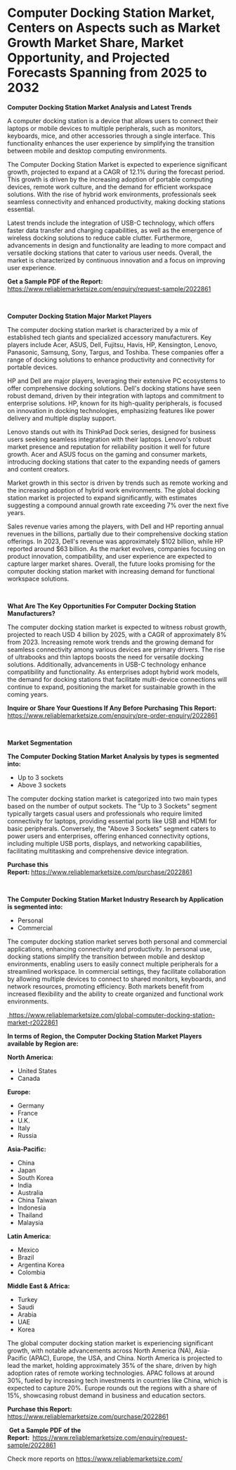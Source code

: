 <p><h1>Computer Docking Station Market, Centers on Aspects such as Market Growth Market Share, Market Opportunity, and Projected Forecasts Spanning from 2025 to 2032</h1></p><p><strong>Computer Docking Station Market Analysis and Latest Trends</strong></p>
<p><p>A computer docking station is a device that allows users to connect their laptops or mobile devices to multiple peripherals, such as monitors, keyboards, mice, and other accessories through a single interface. This functionality enhances the user experience by simplifying the transition between mobile and desktop computing environments.</p><p>The Computer Docking Station Market is expected to experience significant growth, projected to expand at a CAGR of 12.1% during the forecast period. This growth is driven by the increasing adoption of portable computing devices, remote work culture, and the demand for efficient workspace solutions. With the rise of hybrid work environments, professionals seek seamless connectivity and enhanced productivity, making docking stations essential.</p><p>Latest trends include the integration of USB-C technology, which offers faster data transfer and charging capabilities, as well as the emergence of wireless docking solutions to reduce cable clutter. Furthermore, advancements in design and functionality are leading to more compact and versatile docking stations that cater to various user needs. Overall, the market is characterized by continuous innovation and a focus on improving user experience.</p></p>
<p><strong>Get a Sample PDF of the Report:&nbsp;</strong> <a href="https://www.reliablemarketsize.com/enquiry/request-sample/2022861?utm_campaign=3504&utm_medium=2&utm_source=Github&utm_content=ia&utm_term=29032025&utm_id=computer-docking-station">https://www.reliablemarketsize.com/enquiry/request-sample/2022861</a></p>
<p>&nbsp;</p>
<p><strong>Computer Docking Station Major Market Players</strong></p>
<p><p>The computer docking station market is characterized by a mix of established tech giants and specialized accessory manufacturers. Key players include Acer, ASUS, Dell, Fujitsu, Havis, HP, Kensington, Lenovo, Panasonic, Samsung, Sony, Targus, and Toshiba. These companies offer a range of docking solutions to enhance productivity and connectivity for portable devices.</p><p>HP and Dell are major players, leveraging their extensive PC ecosystems to offer comprehensive docking solutions. Dell's docking stations have seen robust demand, driven by their integration with laptops and commitment to enterprise solutions. HP, known for its high-quality peripherals, is focused on innovation in docking technologies, emphasizing features like power delivery and multiple display support.</p><p>Lenovo stands out with its ThinkPad Dock series, designed for business users seeking seamless integration with their laptops. Lenovo's robust market presence and reputation for reliability position it well for future growth. Acer and ASUS focus on the gaming and consumer markets, introducing docking stations that cater to the expanding needs of gamers and content creators.</p><p>Market growth in this sector is driven by trends such as remote working and the increasing adoption of hybrid work environments. The global docking station market is projected to expand significantly, with estimates suggesting a compound annual growth rate exceeding 7% over the next five years.</p><p>Sales revenue varies among the players, with Dell and HP reporting annual revenues in the billions, partially due to their comprehensive docking station offerings. In 2023, Dell's revenue was approximately $102 billion, while HP reported around $63 billion. As the market evolves, companies focusing on product innovation, compatibility, and user experience are expected to capture larger market shares. Overall, the future looks promising for the computer docking station market with increasing demand for functional workspace solutions.</p></p>
<p>&nbsp;</p>
<p><strong>What Are The Key Opportunities For Computer Docking Station Manufacturers?</strong></p>
<p><p>The computer docking station market is expected to witness robust growth, projected to reach USD 4 billion by 2025, with a CAGR of approximately 8% from 2023. Increasing remote work trends and the growing demand for seamless connectivity among various devices are primary drivers. The rise of ultrabooks and thin laptops boosts the need for versatile docking solutions. Additionally, advancements in USB-C technology enhance compatibility and functionality. As enterprises adopt hybrid work models, the demand for docking stations that facilitate multi-device connections will continue to expand, positioning the market for sustainable growth in the coming years.</p></p>
<p><strong>Inquire or Share Your Questions If Any Before Purchasing This Report:</strong> <a href="https://www.reliablemarketsize.com/enquiry/pre-order-enquiry/2022861?utm_campaign=3504&utm_medium=2&utm_source=Github&utm_content=ia&utm_term=29032025&utm_id=computer-docking-station">https://www.reliablemarketsize.com/enquiry/pre-order-enquiry/2022861</a></p>
<p>&nbsp;</p>
<p><strong>Market Segmentation</strong></p>
<p><strong>The Computer Docking Station Market Analysis by types is segmented into:</strong></p>
<p><ul><li>Up to 3 sockets</li><li>Above 3 sockets</li></ul></p>
<p><p>The computer docking station market is categorized into two main types based on the number of output sockets. The "Up to 3 Sockets" segment typically targets casual users and professionals who require limited connectivity for laptops, providing essential ports like USB and HDMI for basic peripherals. Conversely, the "Above 3 Sockets" segment caters to power users and enterprises, offering enhanced connectivity options, including multiple USB ports, displays, and networking capabilities, facilitating multitasking and comprehensive device integration.</p></p>
<p><strong>Purchase this Report:&nbsp;</strong><a href="https://www.reliablemarketsize.com/purchase/2022861?utm_campaign=3504&utm_medium=2&utm_source=Github&utm_content=ia&utm_term=29032025&utm_id=computer-docking-station">https://www.reliablemarketsize.com/purchase/2022861</a></p>
<p>&nbsp;</p>
<p><strong>The Computer Docking Station Market Industry Research by Application is segmented into:</strong></p>
<p><ul><li>Personal</li><li>Commercial</li></ul></p>
<p><p>The computer docking station market serves both personal and commercial applications, enhancing connectivity and productivity. In personal use, docking stations simplify the transition between mobile and desktop environments, enabling users to easily connect multiple peripherals for a streamlined workspace. In commercial settings, they facilitate collaboration by allowing multiple devices to connect to shared monitors, keyboards, and network resources, promoting efficiency. Both markets benefit from increased flexibility and the ability to create organized and functional work environments.</p></p>
<p><a href="https://www.reliablemarketsize.com/global-computer-docking-station-market-r2022861?utm_campaign=3504&utm_medium=2&utm_source=Github&utm_content=ia&utm_term=29032025&utm_id=computer-docking-station">&nbsp;https://www.reliablemarketsize.com/global-computer-docking-station-market-r2022861</a></p>
<p><strong>In terms of Region, the Computer Docking Station Market Players available by Region are:</strong></p>
<p>
    <p> <strong> North America: </strong>
        <ul>
            <li>United States</li>
            <li>Canada</li>
        </ul>
        </p> 
    <p> <strong> Europe: </strong>
        <ul>
            <li>Germany</li>
            <li>France</li>
            <li>U.K.</li>
            <li>Italy</li>
            <li>Russia</li>
        </ul>
        </p> 
    <p> <strong> Asia-Pacific: </strong>
        <ul>
            <li>China</li>
            <li>Japan</li>
            <li>South Korea</li>
            <li>India</li>
            <li>Australia</li>
            <li>China Taiwan</li>
            <li>Indonesia</li>
            <li>Thailand</li>
            <li>Malaysia</li>
        </ul>
        </p> 
    <p> <strong> Latin America: </strong>
        <ul>
            <li>Mexico</li>
            <li>Brazil</li>
            <li>Argentina Korea</li>
            <li>Colombia</li>
        </ul>
        </p> 
    <p> <strong> Middle East & Africa: </strong>
        <ul>
            <li>Turkey</li>
            <li>Saudi</li>
            <li>Arabia</li>
            <li>UAE</li>
            <li>Korea</li>
        </ul>
    </p>
    </p>
<p><p>The global computer docking station market is experiencing significant growth, with notable advancements across North America (NA), Asia-Pacific (APAC), Europe, the USA, and China. North America is projected to lead the market, holding approximately 35% of the share, driven by high adoption rates of remote working technologies. APAC follows at around 30%, fueled by increasing tech investments in countries like China, which is expected to capture 20%. Europe rounds out the regions with a share of 15%, showcasing robust demand in business and education sectors.</p></p>
<p><strong>Purchase this Report: </strong><a href="https://www.reliablemarketsize.com/purchase/2022861?utm_campaign=3504&utm_medium=2&utm_source=Github&utm_content=ia&utm_term=29032025&utm_id=computer-docking-station">https://www.reliablemarketsize.com/purchase/2022861</a></p>
<p>&nbsp;<strong>Get a Sample PDF of the Report:&nbsp;&nbsp;</strong><a href="https://www.reliablemarketsize.com/enquiry/request-sample/2022861?utm_campaign=3504&utm_medium=2&utm_source=Github&utm_content=ia&utm_term=29032025&utm_id=computer-docking-station">https://www.reliablemarketsize.com/enquiry/request-sample/2022861</a></p>
<p><strong></strong></p>
<p>Check more reports on <a href="https://www.reliablemarketsize.com/?utm_campaign=3504&utm_medium=2&utm_source=Github&utm_content=ia&utm_term=29032025&utm_id=computer-docking-station">https://www.reliablemarketsize.com/</a></p>